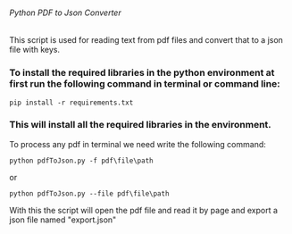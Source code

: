 ###### Python PDF to Json Converter
This script is used for reading text from pdf files and convert that to a json file with keys.

### To install the required libraries in the python environment at first run the following command in terminal or command line:

    pip install -r requirements.txt

### This will install all the required libraries in the environment.
    
To process any pdf in terminal we need write the following command:

    python pdfToJson.py -f pdf\file\path
or
    
    python pdfToJson.py --file pdf\file\path

With this the script will open the pdf file and read it by page and export a json file named "export.json"

    

